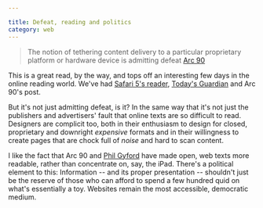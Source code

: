 ```yaml
---

title: Defeat, reading and politics
category: web
---
```


> The notion of tethering content delivery to a particular proprietary platform or hardware device is admitting defeat [Arc 90](http://blog.arc90.com/2010/06/10/why-we-built-readability/)


This is a great read, by the way, and tops off an interesting few days in the online reading world. We've had [Safari 5's reader](http://www.apple.com/safari/whats-new.html#reader), [Today's Guardian](http://guardian.gyford.com/) and Arc 90's post.

But it's not just admitting defeat, is it? In the same way that it's not just the publishers and advertisers' fault that online texts are so difficult to read. Designers are complicit too, both in their enthusiasm to design for closed, proprietary and downright _expensive_ formats and in their willingness to create pages that are chock full of _noise_ and hard to scan content.

I like the fact that Arc 90 and [Phil Gyford](http://eu.techcrunch.com/2010/06/09/todays-guardian-is-the-guardian-re-imagined-for-the-ipad/#comment-376797) have made open, web texts more readable, rather than concentrate on, say, the iPad. There's a political element to this: Information -- and its proper presentation -- shouldn't just be the reserve of those who can afford to spend a few hundred quid on what's essentially a toy. Websites remain the most accessible, democratic medium.

